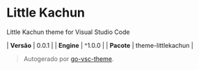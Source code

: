 # Little Kachun

Little Kachun theme for Visual Studio Code

| **Versão** | 0.0.1 |
| **Engine** | ^1.0.0 |
| **Pacote** | theme-littlekachun |

> Autogerado por [go-vsc-theme](https://github.com/natalbu/go-vsc-theme).
